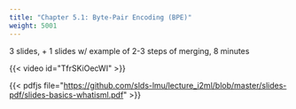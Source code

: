 ```yaml
---
title: "Chapter 5.1: Byte-Pair Encoding (BPE)"
weight: 5001
---
```

3 slides, + 1 slides w/ example of 2-3 steps of merging, 8 minutes

<!--more-->
{{< video id="TfrSKiOecWI" >}}

{{< pdfjs file="https://github.com/slds-lmu/lecture_i2ml/blob/master/slides-pdf/slides-basics-whatisml.pdf" >}}
